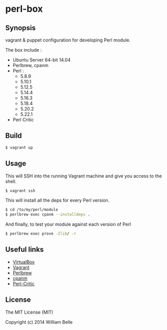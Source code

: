 perl-box
========

Synopsis
-----------

vagrant &amp; puppet configuration for developing Perl module.

The box include :

* Ubuntu Server 64-bit 14.04
* Perlbrew, cpanm
* Perl :
  * 5.8.9
  * 5.10.1
  * 5.12.5
  * 5.14.4
  * 5.16.3
  * 5.18.4
  * 5.20.2
  * 5.22.1
* Perl Critic

Build
-----

```bash
$ vagrant up
```

Usage
-----

This will SSH into the running Vagrant machine and give you access to the shell.

```bash
$ vagrant ssh
```

This will install all the deps for every Perl version.

```bash
$ cd /to/my/perl/module
$ perlbrew exec cpanm --installdeps .
```

And finally, to test your module against each version of Perl

```bash
$ perlbrew exec prove -Ilib/ -r
```

Useful links
------------

* [VirtualBox][1]
* [Vagrant][2]
* [Perlbrew][3]
* [cpanm][4]
* [Perl-Critic][5]

License
-------

The MIT License (MIT)

Copyright (c) 2014 William Belle


[1]: https://www.virtualbox.org/
[2]: http://www.vagrantup.com/
[3]: http://perlbrew.pl/
[4]: http://search.cpan.org/dist/App-cpanminus/bin/cpanm
[5]: http://search.cpan.org/~petdance/Perl-Critic/lib/Perl/Critic.pm
